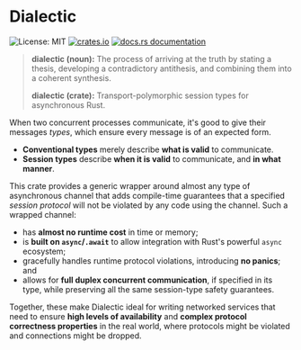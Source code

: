 # Dialectic

![License: MIT](https://img.shields.io/github/license/boltlabs-inc/dialectic)
[![crates.io](https://img.shields.io/crates/v/dialectic)](https://crates.io/crates/dialectic)
[![docs.rs documentation](https://docs.rs/dialectic/badge.svg)](https://docs.rs/dialectic)

> **dialectic (noun):** The process of arriving at the truth by stating a thesis, developing a
> contradictory antithesis, and combining them into a coherent synthesis.
>
> **dialectic (crate):** Transport-polymorphic session types for asynchronous Rust.

When two concurrent processes communicate, it's good to give their messages *types*, which
ensure every message is of an expected form.

- **Conventional types** merely describe **what is valid** to communicate.
- **Session types** describe **when it is valid** to communicate, and **in what manner**.

This crate provides a generic wrapper around almost any type of asynchronous channel that adds
compile-time guarantees that a specified *session protocol* will not be violated by any code
using the channel. Such a wrapped channel:

- has **almost no runtime cost** in time or memory;
- is **built on `async`/`.await`** to allow integration with Rust's powerful `async` ecosystem;
- gracefully handles runtime protocol violations, introducing **no panics**; and
- allows for **full duplex concurrent communication**, if specified in its type, while
  preserving all the same session-type safety guarantees.

Together, these make Dialectic ideal for writing networked services that need to ensure **high
levels of availability** and **complex protocol correctness properties** in the real world,
where protocols might be violated and connections might be dropped.

